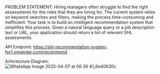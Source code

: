 PROBLEM STATEMENT:
Hiring managers often struggle to find the right assessments for the roles that they are hiring for. The current
system relies on keyword searches and filters, making the process time-consuming and inefficient. Your task
is to build an intelligent recommendation system that simplifies this process. Given a natural language
query or a job description text or URL, your application should return a list of relevant SHL assessments.

API Endpoint: https://shl-recommendation-system-fpr1.onrender.com/recommend

Arhictecture Diagram:
![WhatsApp Image 2025-04-07 at 06 36 41_6e40630c](https://github.com/user-attachments/assets/968429d7-9d92-489e-8210-2d7fbf60c8ab)
